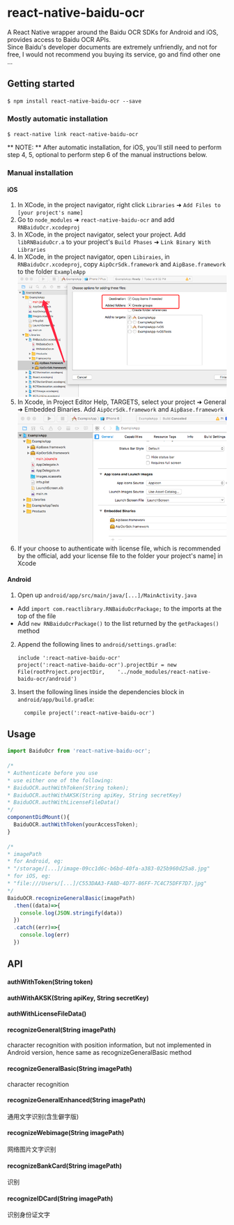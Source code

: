 
# react-native-baidu-ocr

A React Native wrapper around the Baidu OCR SDKs for Android and iOS, provides access to Baidu OCR APIs.  
Since Baidu's developer documents are extremely unfriendly, and not for free, I would not recommend you buying its service, go and find other one ...

## Getting started

`$ npm install react-native-baidu-ocr --save`

### Mostly automatic installation

`$ react-native link react-native-baidu-ocr`

** NOTE: ** After automatic installation, for iOS, you'll still need to perform step 4, 5, optional to perform step 6 of the manual instructions below.

### Manual installation

#### iOS

1. In XCode, in the project navigator, right click `Libraries` ➜ `Add Files to [your project's name]`
2. Go to `node_modules` ➜ `react-native-baidu-ocr` and add `RNBaiduOcr.xcodeproj`
3. In XCode, in the project navigator, select your project. Add `libRNBaiduOcr.a` to your project's `Build Phases` ➜ `Link Binary With Libraries`
4. In XCode, in the project navigator, open `Libiraies`, in `RNBaiduOcr.xcodeproj`, copy `AipOcrSdk.framework` and `AipBase.framework` to the folder `ExampleApp`
![copy_to_ExampleApp](./images/copy_to_ExampleApp.png)
5. In Xcode, in Project Editor Help, TARGETS, select your project ➜  General ➜  Embedded Binaries. Add
`AipOcrSdk.framework` and `AipBase.framework`
![Embedded_Binaries](./images/Embedded_Binaries.png)
6. If your choose to authenticate with license file, which is recommended by the official, add your license file to the folder your project's name] in Xcode

#### Android

1. Open up `android/app/src/main/java/[...]/MainActivity.java`
  - Add `import com.reactlibrary.RNBaiduOcrPackage;` to the imports at the top of the file
  - Add `new RNBaiduOcrPackage()` to the list returned by the `getPackages()` method
2. Append the following lines to `android/settings.gradle`:
  	```
  	include ':react-native-baidu-ocr'
  	project(':react-native-baidu-ocr').projectDir = new File(rootProject.projectDir, 	'../node_modules/react-native-baidu-ocr/android')
  	```
3. Insert the following lines inside the dependencies block in `android/app/build.gradle`:
  	```
      compile project(':react-native-baidu-ocr')
  	```



## Usage
```javascript
import BaiduOcr from 'react-native-baidu-ocr';

/*
* Authenticate before you use
* use either one of the following:
* BaiduOCR.authWithToken(String token);
* BaiduOCR.authWithAKSK(String apiKey, String secretKey)
* BaiduOCR.authWithLicenseFileData()
*/
componentDidMount(){
  BaiduOCR.authWithToken(yourAccessToken);
}

/*
* imagePath
* for Android, eg:
* "/storage/[...]/image-09cc1d6c-b6bd-40fa-a383-025b960d25a8.jpg"
* for iOS, eg:
* "file:///Users/[...]/C553DAA3-FA8D-4D77-86FF-7C4C75DFF7D7.jpg"
*/
BaiduOCR.recognizeGeneralBasic(imagePath)
  .then((data)=>{
    console.log(JSON.stringify(data))
  })
  .catch((err)=>{
    console.log(err)
  })

```

## API

#### authWithToken(String token)

#### authWithAKSK(String apiKey, String secretKey)

#### authWithLicenseFileData()


#### recognizeGeneral(String imagePath)
character recognition with position information, but not implemented in Android version, hence same as recognizeGeneralBasic method

#### recognizeGeneralBasic(String imagePath)
character recognition

#### recognizeGeneralEnhanced(String imagePath)
通用文字识别(含生僻字版)

#### recognizeWebimage(String imagePath)
网络图片文字识别

#### recognizeBankCard(String imagePath)
识别

#### recognizeIDCard(String imagePath)
识别身份证文字
